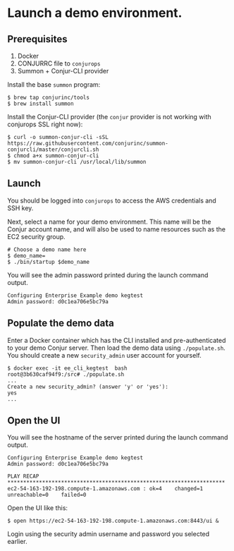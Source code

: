 # Launch a demo environment.

## Prerequisites

1. Docker
2. CONJURRC file to `conjurops`
3. Summon + Conjur-CLI provider

Install the base `summon` program: 

```
$ brew tap conjurinc/tools
$ brew install summon
```

Install the Conjur-CLI provider (the `conjur` provider is not working with conjurops SSL right now):

```
$ curl -o summon-conjur-cli -sSL https://raw.githubusercontent.com/conjurinc/summon-conjurcli/master/conjurcli.sh
$ chmod a+x summon-conjur-cli
$ mv summon-conjur-cli /usr/local/lib/summon
```

## Launch

You should be logged into `conjurops` to access the AWS credentials and SSH key.

Next, select a name for your demo environment. This name will be the Conjur account name, and 
will also be used to name resources such as the EC2 security group.

```
# Choose a demo name here
$ demo_name=
$ ./bin/startup $demo_name
```

You will see the admin password printed during the launch command output.

```
Configuring Enterprise Example demo kegtest
Admin password: d0c1ea706e5bc79a
```

## Populate the demo data

Enter a Docker container which has the CLI installed and pre-authenticated to your demo Conjur server.
Then load the demo data using `./populate.sh`. You should create a new `security_admin` user account
for yourself.

```
$ docker exec -it ee_cli_kegtest  bash
root@3b630caf94f9:/src# ./populate.sh
...
Create a new security_admin? (answer 'y' or 'yes'):
yes
...
```

## Open the UI

You will see the hostname of the server printed during the launch command output.

```
Configuring Enterprise Example demo kegtest
Admin password: d0c1ea706e5bc79a

PLAY RECAP *********************************************************************
ec2-54-163-192-198.compute-1.amazonaws.com : ok=4    changed=1    unreachable=0    failed=0  
```

Open the UI like this:

```
$ open https://ec2-54-163-192-198.compute-1.amazonaws.com:8443/ui &
```

Login using the security admin username and password you selected earlier.

